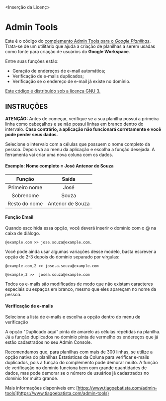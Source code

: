 <Inserção da Licenç>

# Admin Tools

Este é o código do [complemento Admin Tools para o *Google Planilhas*](https://workspace.google.com/marketplace/app/admin_tools/367901510611). Trata-se de um utilitário que ajuda a criação de planilhas a serem usadas como fonte para criação de usuários do **Google Workspace**.

Entre suas funções estão:
* Geração de endereços de e-mail automática;
* Verificação de e-mails duplicados;
* Verificação se o endereço de e-mail já existe no domínio.

[Este código é distribuído sob a licença GNU 3.](https://www.gnu.org/licenses/gpl-3.0.htmlcd )

## INSTRUÇÕES


**ATENÇÃO:** Antes de começar, verifique se a sua planilha possui a primeira linha como cabeçalhos e se não possui linhas em branco dentro do intervalo. **Caso contrário, a aplicação não funcionará corretamente e você pode perder seus dados.**

Selecione o intervalo com a células que possuem o nome completo da pessoa. Depois vá ao menu da aplicação e escolha a função desejada. A ferramenta vai criar uma nova coluna com os dados. 

#### Exemplo: Nome completo = José Antenor de Souza

Função | Saída
:--------: | :----------:
Primeiro nome | José
Sobrenome | Souza
Resto do nome | Antenor de Souza

#### Função Email 

Quando escolhida essa opção, você deverá inserir o domínio com o @ na caixa de diálogo.

`@example.com >> jose.souza@example.com.`


Você pode ainda usar algumas variações desse modelo, basta escrever a opção de 2-3 depois do domínio separado por vírgulas:

`@example.com,2 >> jose.a.souza@example.com`

`@example,3 >>  josea.souza@example.com`

Todos os e-mails são modificados de modo que não existam caracteres especiais ou espaços em branco, mesmo que eles apareçam no nome da pessoa.

#### Verificação de e-mails

Selecione a lista de e-mails e escolha a opção dentro do menu de verificação

A opção "Duplicado aqui" pinta de amarelo as células repetidas na planilha. Já a função duplicados no domínio pinta de vermelho os endereços que já estão cadastrados no seu Admin Console.



Recomendamos que, para planilhas com mais de 300 linhas, se utilize a opção nativa do planilhas Estatísticas da Coluna para verificar e-mails duplicados, pois a função do complemento pode demorar muito. A função de verificação no domínio funciona bem com grande quantidades de dados, mas pode demorar se o número de usuários já cadastrados no domínio for muito grande.

Mais informações disponíveis em: [https://www.tiagoebatista.com/admin-tools](https://www.tiagoebatista.com/admin-tools)